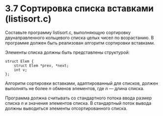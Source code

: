 # 3.7 Сортировка списка вставками (listisort.c)
Составьте программу listisort.c, выполняющую сортировку двунаправленного кольцевого списка целых чисел по возрастанию. В программе должен быть реализован алгоритм сортировки вставками.

Элементы списка должны быть представлены структурой:
```
struct Elem {
    struct Elem *prev, *next;
    int v;
};
```
Алгоритм сортировки вставками, адаптированный для списков, должен выполнять не более $n$ обменов элементов, где $n$ — длина списка.

Программа должна считывать со стандартного потока ввода размер списка $n$ и значения элементов списка. В стандартный поток вывода должны выводиться элементы отсортированного списка.
